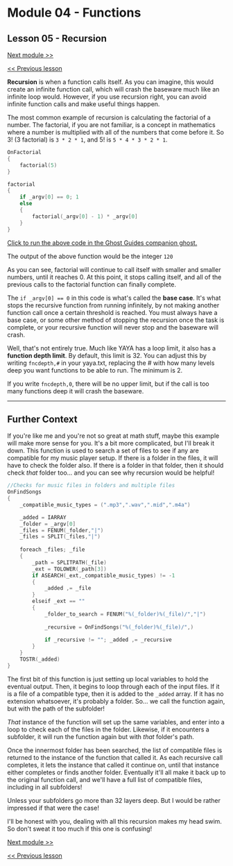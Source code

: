 # Module 04 - Functions

## Lesson 05 - Recursion

[Next module >>](../module_05_common_functions/00_string_manipulation.md)

[<< Previous lesson](../module_04_functions/04_embedded_elements.md)

**Recursion** is when a function calls itself. As you can imagine, this would create an infinite function call, which will crash the baseware much like an infinite loop would. However, if you use recursion right, you can avoid infinite function calls and make useful things happen.

The most common example of recursion is calculating the factorial of a number. The factorial, if you are not familiar, is a concept in mathematics where a number is multiplied with all of the numbers that come before it. So 3! (3 factorial) is `3 * 2 * 1`, and 5! is `5 * 4 * 3 * 2 * 1`.

```c
OnFactorial
{
	factorial(5)
}

factorial
{
	if _argv[0] == 0; 1
	else
	{
		factorial(_argv[0] - 1) * _argv[0]
	}
}
```

[Click to run the above code in the Ghost Guides companion ghost.](https://zichqec.github.io/YAYA_Fundamentals/jump.html?url=x-ukagaka-link%3Atype%3Devent%26ghost%3DGhost%20Guides%26info%3DOnExample.M4.L5.Factorial)

The output of the above function would be the integer `120`

As you can see, factorial will continue to call itself with smaller and smaller numbers, until it reaches 0. At this point, it stops calling itself, and all of the previous calls to the factorial function can finally complete.

The `if _argv[0] == 0` in this code is what's called the **base case**. It's what stops the recursive function from running infinitely, by not making another function call once a certain threshold is reached. You must always have a base case, or some other method of stopping the recursion once the task is complete, or your recursive function will never stop and the baseware will crash.

Well, that's not entirely true. Much like YAYA has a loop limit, it also has a **function depth limit**. By default, this limit is 32. You can adjust this by writing `fncdepth,#` in your yaya.txt, replacing the # with how many levels deep you want functions to be able to run. The minimum is 2.

If you write `fncdepth,0`, there will be no upper limit, but if the call is too many functions deep it will crash the baseware.

---

## Further Context

If you're like me and you're not so great at math stuff, maybe this example will make more sense for you. It's a bit more complicated, but I'll break it down. This function is used to search a set of files to see if any are compatible for my music player setup. If there is a folder in the files, it will have to check the folder also. If there is a folder in that folder, then it should check *that* folder too... and you can see why recursion would be helpful!

```c
//Checks for music files in folders and multiple files
OnFindSongs
{
	_compatible_music_types = (".mp3",".wav",".mid",".m4a")

	_added = IARRAY
	_folder = _argv[0]
	_files = FENUM(_folder,"|")
	_files = SPLIT(_files,"|")
	
	foreach _files; _file
	{
		_path = SPLITPATH(_file)
		_ext = TOLOWER(_path[3])
		if ASEARCH(_ext,_compatible_music_types) != -1
		{
			_added ,= _file
		}
		elseif _ext == ""
		{
			_folder_to_search = FENUM("%(_folder)%(_file)/","|")
			
			_recursive = OnFindSongs("%(_folder)%(_file)/",)
			
			if _recursive != ""; _added ,= _recursive
		}
	}
	TOSTR(_added)
}
```

The first bit of this function is just setting up local variables to hold the eventual output. Then, it begins to loop through each of the input files. If it is a file of a compatible type, then it is added to the `_added` array. If it has no extension whatsoever, it's probably a folder. So... we call the function again, but with the path of the subfolder!

*That* instance of the function will set up the same variables, and enter into a loop to check each of the files in the folder. Likewise, if it encounters a subfolder, it will run the function again but with *that* folder's path.

Once the innermost folder has been searched, the list of compatible files is returned to the instance of the function that called it. As each recursive call completes, it lets the instance that called it continue on, until that instance either completes or finds another folder. Eventually it'll all make it back up to the original function call, and we'll have a full list of compatible files, including in all subfolders!

Unless your subfolders go more than 32 layers deep. But I would be rather impressed if that were the case!

I'll be honest with you, dealing with all this recursion makes my head swim. So don't sweat it too much if this one is confusing!

[Next module >>](../module_05_common_functions/00_string_manipulation.md)

[<< Previous lesson](../module_04_functions/04_embedded_elements.md)

